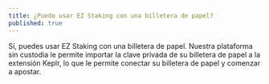 ```yaml
---
title: ¿Puedo usar EZ Staking con una billetera de papel?
published: true
---
```


Sí, puedes usar EZ Staking con una billetera de papel. Nuestra plataforma sin custodia le permite importar la clave privada de su billetera de papel a la extensión Keplr, lo que le permite conectar su billetera de papel y comenzar a apostar.
